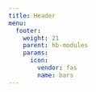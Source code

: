 ```yaml
---
title: Header
menu:
  footer:
    weight: 21
    parent: hb-modules
    params:
      icon:
        vendor: fas
        name: bars
---
```

